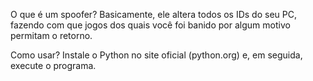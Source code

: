 O que é um spoofer?
Basicamente, ele altera todos os IDs do seu PC, fazendo com que jogos dos quais você foi banido por algum motivo permitam o retorno.

Como usar?
Instale o Python no site oficial (python.org) e, em seguida, execute o programa.
